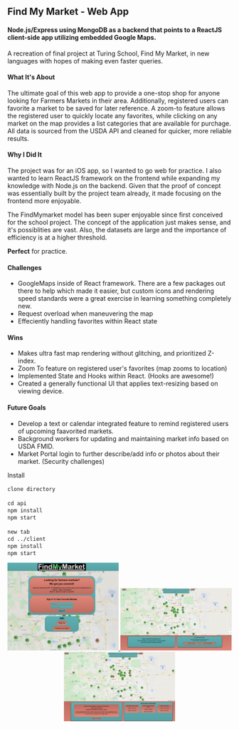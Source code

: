 ## Find My Market - Web App

#### Node.js/Express using MongoDB as a backend that points to a ReactJS client-side app utilizing embedded Google Maps.
A recreation of final project at Turing School, Find My Market, in new languages with hopes of making even faster queries. 

#### What It's About 
The ultimate goal of this web app to provide a one-stop shop for anyone looking for Farmers Markets in their area. Additionally, registered users can favorite a market to be saved for later reference. A zoom-to feature allows the registered user to quickly locate any favorites, while clicking on any market on the map provides a list categories that are available for purchage. All data is sourced from the USDA API and cleaned for quicker, more reliable results. 

#### Why I Did It
The project was for an iOS app, so I wanted to go web for practice. I also wanted to learn ReactJS framework on the frontend while expanding my knowledge with Node.js on the backend. Given that the proof of concept was essentially built by the project team already, it made focusing on the frontend more enjoyable.

The FindMymarket model has been super enjoyable since first conceived for the school project. The concept of the application just makes sense, and it's possiblities are vast. Also, the datasets are large and the importance of efficiency is at a higher threshold.

**Perfect** for practice.

#### Challenges
- GoogleMaps inside of React framework. There are a few packages out there to help which made it easier, but custom icons and rendering speed standards were a great exercise in learning something completely new.
- Request overload when maneuvering the map
- Effeciently handling favorites within React state

#### Wins
- Makes ultra fast map rendering without glitching, and prioritized Z-index.
- Zoom To feature on registered user's favorites (map zooms to location)
- Implemented State and Hooks within React. (Hooks are awesome!)
- Created a generally functional UI that applies text-resizing based on viewing device.

#### Future Goals
- Develop a text or calendar integrated feature to remind registered users of upcoming faavorited markets.
- Background workers for updating and maintaining market info based on USDA FMID.
- Market Portal login to further describe/add info or photos about their market. (Security challenges)

Install
```
clone directory

cd api
npm install
npm start

new tab
cd ../client
npm install
npm start
```

<p align="center">
  <a href="https://raw.githubusercontent.com/colintalex/fmm_node_react_app/readme/client/public/readme_images/image_1.png" target="">
    <img src="/client/public/readme_images/image_1.png" alt="drawing" width="250"/>
  </a>
  <a href="https://raw.githubusercontent.com/colintalex/fmm_node_react_app/readme/client/public/readme_images/image_1.png" target="_blank">
    <img src="/client/public/readme_images/image_2.png" alt="drawing" width="250"/>
  </a>
  <a href="https://raw.githubusercontent.com/colintalex/fmm_node_react_app/readme/client/public/readme_images/image_1.png" target="_blank">
    <img src="/client/public/readme_images/image_3.png" alt="drawing" width="250"/>
  </a>
</p>

